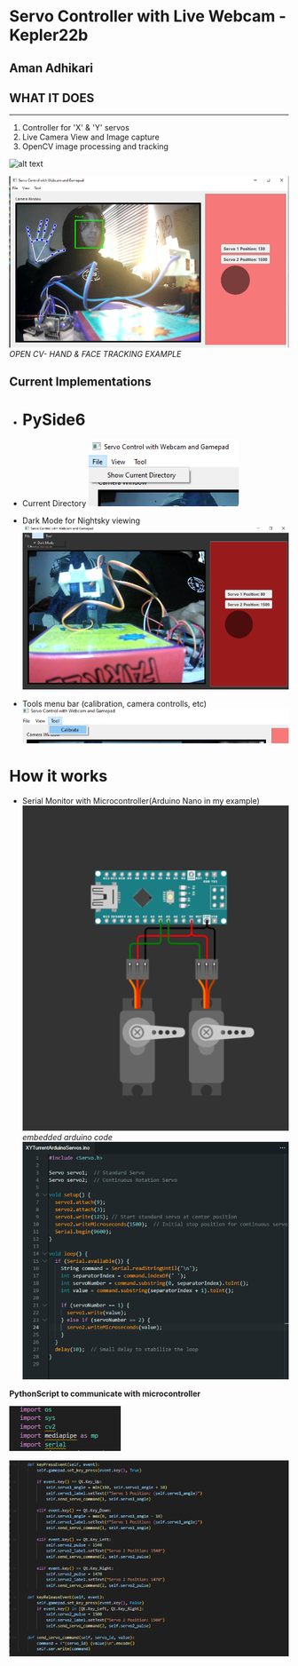 # Servo Controller with Live Webcam -Kepler22b

## Aman Adhikari

## WHAT IT DOES
-------------
<ol>
  <li>Controller for 'X' & 'Y' servos</li>
  <li>Live Camera View and Image capture</li>
  <li>OpenCV image processing and tracking</li>
</ol>

![alt text](pantilt.gif)

![alt text](image.png)
*OPEN CV- HAND & FACE TRACKING EXAMPLE*

## Current Implementations
* # PySide6


*  Current Directory ![alt text](image-2.png)
*  Dark Mode for Nightsky viewing![alt text](image-1.png)
* Tools menu bar (calibration, camera controlls, etc) ![alt text](image-3.png)

# How it works

* Serial Monitor with Microcontroller(Arduino Nano in my example)
![alt text](image-4.png)
*embedded arduino code*
![alt text](image-5.png)


**PythonScript to communicate with microcontroller**

![alt text](image-7.png)


![alt text](image-6.png)

